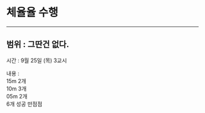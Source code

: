 # 체율율 수행

---
범위 : 그딴건 없다.
-

시간 :  9월 25일 (목) 3교시

내용 :      
15m 2개      
10m 3개      
05m 2개      
6개 성공 만점점